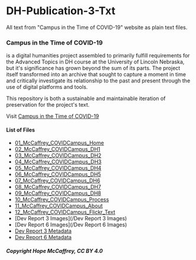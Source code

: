 # DH-Publication-3-Txt
All text from "Campus in the Time of COVID-19" website as plain text files.

### Campus in the Time of COVID-19 
is a digital humanities project assembled to primarily fulfill requirements for the Advanced Topics in DH course at the University of Lincoln Nebraska, but it's significance has grown beyond the sum of its parts. The project itself transformed into an archive that sought to capture a moment in time and critically investigate its relationship to the past and present through the use of digital platforms and tools.

This repository is both a sustainable and maintainable iteration of preservation for the project's text.

Visit [Campus in the Time of COVID-19](hmccaffrey477.wordpress.com)

#### List of Files 
- [01_McCaffrey_COVIDCampus_Home](/01_McCaffrey_COVIDCampus_Home.txt)
- [02_McCaffrey_COVIDCampus_DH1](/02_McCaffrey_COVIDCampus_DH1.txt)
- [03_McCaffrey_COVIDCampus_DH2](/03_McCaffrey_COVIDCampus_DH2.txt)
- [04_McCaffrey_COVIDCampus_DH3](/04_McCaffrey_COVIDCampus_DH3.txt)
- [05_McCaffrey_COVIDCampus_DH4](/05_McCaffrey_COVIDCampus_DH4.txt)
- [06_McCaffrey_COVIDCampus_DH5](/06_McCaffrey_COVIDCampus_DH5.txt)
- [07_McCaffrey_COVIDCampus_DH6](/07_McCaffrey_COVIDCampus_DH6.txt)
- [08_McCaffrey_COVIDCampus_DH7](/08_McCaffrey_COVIDCampus_DH7.txt)
- [09_McCaffrey_COVIDCampus_DH8](/09_McCaffrey_COVIDCampus_DH8.txt)
- [10_McCaffrey_COVIDCampus_Process](/10_McCaffrey_COVIDCampus_Process.txt)
- [11_McCaffrey_COVIDCampus_About](/11_McCaffrey_COVIDCampus_About.txt)
- [12_McCaffrey_COVIDCampus_Flickr_Text](/12_McCaffrey_COVIDCampus_Flickr_Text.txt)
- [Dev Report 3 Images](/Dev Report 3 Images)
- [Dev Report 6 Images](/Dev Report 6 Images)
- [Dev Report 3 Metadata](/dublin_core_elements_McCaffrey.xlsx)
- [Dev Report 6 Metadata](/Dev_Report_6_dublin_core_elements_McCaffrey.xlsx)





##### Copyright Hope McCaffrey, CC BY 4.0
